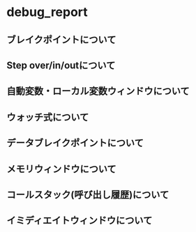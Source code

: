 # debug_report
## ブレイクポイントについて  
## Step over/in/outについて  
## 自動変数・ローカル変数ウィンドウについて  
## ウォッチ式について  
## データブレイクポイントについて  
## メモリウィンドウについて  
## コールスタック(呼び出し履歴)について  
## イミディエイトウィンドウについて  
